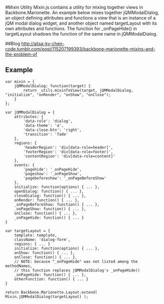 #Mixin Utility
Mixin.js contains a utility for mixing together views in Backbone.Marionette. An example below mixes together jQMModalDialog, an object defining attributes and functions a view that is an instance of a jQM modal dialog widget, and another object named targetLayout with its own attributes and functions. The function for _onPageHide() in targetLayout shadows the function of the same name in jQMModalDialog.

##Blog
http://alisa-ky-chen-code.tumblr.com/post/115207199393/backbone-marionette-mixins-and-the-problem-of

## Example
```
var mixin = {
    jQMModalDialog: function(target) {
        return _utils.mixinToView(target, jQMModalDialog, "initialize", "onRender", "onShow", "onClose");
    }
};

var jQMModalDialog = {
    attributes: {
        'data-role': 'dialog',
        'data-theme': 'a',
        'data-close-btn': 'right',
        'transition': 'fade'
    },
    regions: {
        'headerRegion': 'div[data-role=header]',
        'footerRegion': 'div[data-role=footer]',
        'contentRegion': 'div[data-role=content]'
    },
    events: {
        'pagehide': '_onPageHide',
        'pageshow': '_onPageShow',
        'pagebeforeshow': '_onPageBeforeShow'
    },
    initialize: function(options) { ... },
    openDialog: function() { ... },
    closeDialog: function() { ... },
    onRender: function() { ... },
    _onPageBeforeShow: function() { ... },
    _onPageShow: function() { ... },
    onClose: function() { ... },
    _onPageHide: function() { ... }
}

var targetLayout = {
    template: template,
    className: 'dialog-form',
    regions: { ... }
    initialize: function(options) { ... },
    onShow: function() { ... },
    onClose: function() { ... },
    // NOTE: because "_onPageHide" was not listed among the methodNames,
    // this function replaces jQMModalDialog's _onPageHide()
    _onPageHide: function() { ... },
    otherFunction: function() { ... }
}

return Backbone.Marionette.Layout.extend( Mixin.jQMModalDialog(targetLayout) );
```
